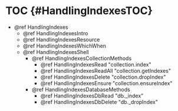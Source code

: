 TOC {#HandlingIndexesTOC}
=========================

- @ref HandlingIndexes
  - @ref HandlingIndexesIntro
  - @ref HandlingIndexesResource
  - @ref HandlingIndexesWhichWhen
  - @ref HandlingIndexesShell
    - @ref HandlingIndexesCollectionMethods
      - @ref HandlingIndexesRead "collection.index"
      - @ref HandlingIndexesReadAll "collection.getIndexes"
      - @ref HandlingIndexesDelete "collection.dropIndex"
      - @ref HandlingIndexesEnsure "collection.ensureIndex"
    - @ref HandlingIndexesDatabaseMethods
      - @ref HandlingIndexesDbRead "db._index"
      - @ref HandlingIndexesDbDelete "db._dropIndex"
